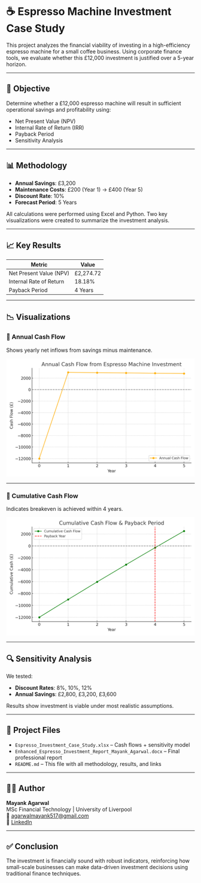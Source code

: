 
# ☕ Espresso Machine Investment Case Study

This project analyzes the financial viability of investing in a high-efficiency espresso machine for a small coffee business. Using corporate finance tools, we evaluate whether this £12,000 investment is justified over a 5-year horizon.

---

## 🎯 Objective

Determine whether a £12,000 espresso machine will result in sufficient operational savings and profitability using:
- Net Present Value (NPV)
- Internal Rate of Return (IRR)
- Payback Period
- Sensitivity Analysis

---

## 📊 Methodology

- **Annual Savings**: £3,200  
- **Maintenance Costs**: £200 (Year 1) → £400 (Year 5)  
- **Discount Rate**: 10%  
- **Forecast Period**: 5 Years

All calculations were performed using Excel and Python. Two key visualizations were created to summarize the investment analysis.

---

## 📈 Key Results

| Metric                    | Value     |
|---------------------------|-----------|
| Net Present Value (NPV)   | £2,274.72 |
| Internal Rate of Return   | 18.18%    |
| Payback Period            | 4 Years   |

---

## 📉 Visualizations

### 📌 Annual Cash Flow
Shows yearly net inflows from savings minus maintenance.

![Annual Cash Flow](Annual_Cash_Flow_Chart.png)

---

### 📌 Cumulative Cash Flow
Indicates breakeven is achieved within 4 years.

![Cumulative Cash Flow](Cumulative_Cash_Flow_Chart.png)

---

## 🔍 Sensitivity Analysis

We tested:
- **Discount Rates**: 8%, 10%, 12%
- **Annual Savings**: £2,800, £3,200, £3,600

Results show investment is viable under most realistic assumptions.

---

## 📁 Project Files

- `Espresso_Investment_Case_Study.xlsx` – Cash flows + sensitivity model
- `Enhanced_Espresso_Investment_Report_Mayank_Agarwal.docx` – Final professional report
- `README.md` – This file with all methodology, results, and links

---

## 👨‍💼 Author

**Mayank Agarwal**  
MSc Financial Technology | University of Liverpool  
📧 agarwalmayank517@gmail.com  
🔗 [LinkedIn](https://www.linkedin.com/in/mayank-agarwal-fintech/)

---

## ✅ Conclusion

The investment is financially sound with robust indicators, reinforcing how small-scale businesses can make data-driven investment decisions using traditional finance techniques.

